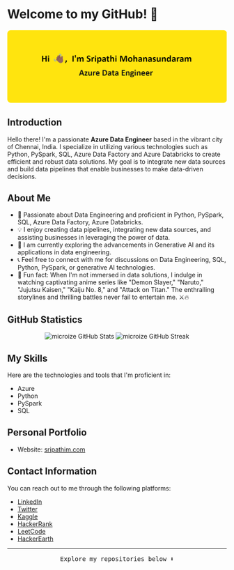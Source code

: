 # Welcome to my GitHub! 👋

<p align="center">
  <img src="sripathi_data_engineer_header_img.png" alt="Sripathi Data Engineer Header Image">
</p>

## Introduction

Hello there! I'm a passionate **Azure Data Engineer** based in the vibrant city of Chennai, India. I specialize in utilizing various technologies such as Python, PySpark, SQL, Azure Data Factory and Azure Databricks to create efficient and robust data solutions. My goal is to integrate new data sources and build data pipelines that enable businesses to make data-driven decisions.

## About Me

- 🚀 Passionate about Data Engineering and proficient in Python, PySpark, SQL, Azure Data Factory, Azure Databricks.
- 💡 I enjoy creating data pipelines, integrating new data sources, and assisting businesses in leveraging the power of data.
- 🤖 I am currently exploring the advancements in Generative AI and its applications in data engineering.
- 📞 Feel free to connect with me for discussions on Data Engineering, SQL, Python, PySpark, or generative AI technologies.
- 🎥 Fun fact: When I'm not immersed in data solutions, I indulge in watching captivating anime series like "Demon Slayer," "Naruto," "Jujutsu Kaisen," "Kaiju No. 8," and "Attack on Titan." The enthralling storylines and thrilling battles never fail to entertain me. ⚔️🔥

## GitHub Statistics

<p align="center">
  <img src="https://github-readme-stats.vercel.app/api?username=microize&show_icons=true&title_color=010100&icon_color=010100&text_color=010100&bg_color=f7df1e&locale=en&hide_border=true" alt="microize GitHub Stats" style="max-width: 49%;">
  <img src="https://github-readme-streak-stats.herokuapp.com/?user=microize&theme=Javascript" alt="microize GitHub Streak" style="max-width: 49%;">
</p>

## My Skills

Here are the technologies and tools that I'm proficient in:

- Azure
- Python
- PySpark
- SQL

## Personal Portfolio

- Website: [sripathim.com](https://sripathim.com/)

## Contact Information

You can reach out to me through the following platforms:

- [LinkedIn](https://www.linkedin.com/in/sripathi-mohanasundaram/)
- [Twitter](https://twitter.com/sripathimohana1/)
- [Kaggle](https://www.kaggle.com/microize)
- [HackerRank](https://www.hackerrank.com/3sripathi)
- [LeetCode](https://www.leetcode.com/3sripathi)
- [HackerEarth](https://www.hackerearth.com/@sripathi3)

---

<p align="center"><samp>
Explore my repositories below ⬇️  
</samp></p>
